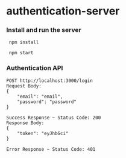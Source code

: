 # authentication-server


### Install and run the server
```
 npm install
```
```
 npm start
```

### Authentication API
```
POST http://localhost:3000/login
Request Body:
{
    "email": "email",
    "password": "password"
}

Success Response ~ Status Code: 200
Response Body:
{
    "token": "eyJhbGci"
}

Error Response ~ Status Code: 401
```
